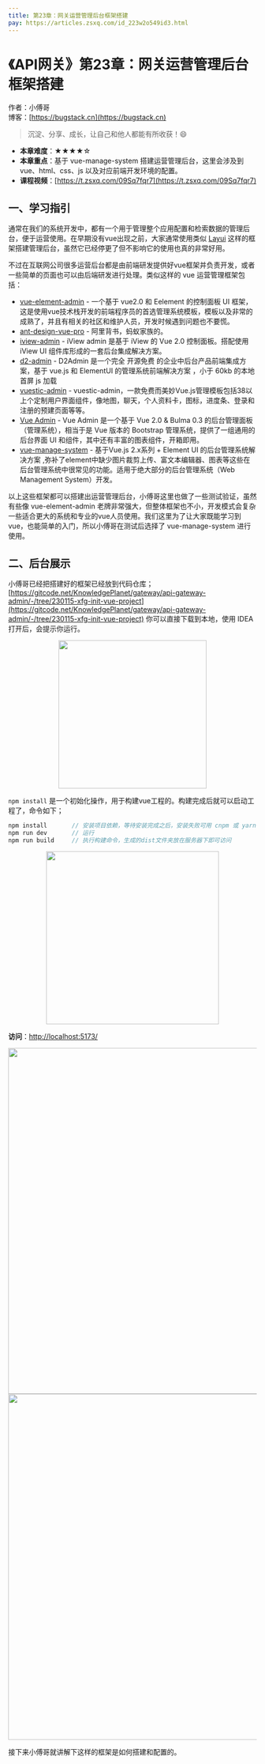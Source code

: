 ```yaml
---
title: 第23章：网关运营管理后台框架搭建
pay: https://articles.zsxq.com/id_223w2o549id3.html
---
```


# 《API网关》第23章：网关运营管理后台框架搭建

作者：小傅哥
<br/>博客：[https://bugstack.cn](https://bugstack.cn)

>沉淀、分享、成长，让自己和他人都能有所收获！😄

- **本章难度**：★★★★☆
- **本章重点**：基于 vue-manage-system 搭建运营管理后台，这里会涉及到 vue、html、css、js 以及对应前端开发环境的配置。
- **课程视频**：[https://t.zsxq.com/09Sq7fqr7](https://t.zsxq.com/09Sq7fqr7)

## 一、学习指引

通常在我们的系统开发中，都有一个用于管理整个应用配置和检索数据的管理后台，便于运营使用。在早期没有vue出现之前，大家通常使用类似 [Layui](https://www.ilayuis.com/) 这样的框架搭建管理后台，虽然它已经停更了但不影响它的使用也真的非常好用。

不过在互联网公司很多运营后台都是由前端研发提供好vue框架并负责开发，或者一些简单的页面也可以由后端研发进行处理。类似这样的 vue 运营管理框架包括：
- [vue-element-admin](https://github.com/PanJiaChen/vue-element-admin) - 一个基于 vue2.0 和 Eelement 的控制面板 UI 框架，这是使用vue技术栈开发的前端程序员的首选管理系统模板，模板以及非常的成熟了，并且有相关的社区和维护人员，开发时候遇到问题也不要慌。
- [ant-design-vue-pro](https://www.antdv.com/docs/vue/introduce-cn/) - 阿里背书，蚂蚁家族的。
- [iview-admin](https://github.com/iview/iview-admin) - iView admin 是基于 iView 的 Vue 2.0 控制面板。搭配使用 iView UI 组件库形成的一套后台集成解决方案。
- [d2-admin](https://github.com/d2-projects/d2-admin) - D2Admin 是一个完全 开源免费 的企业中后台产品前端集成方案，基于 vue.js 和 ElementUI 的管理系统前端解决方案 ，小于 60kb 的本地首屏 js 加载
- [vuestic-admin](https://github.com/epicmaxco/vuestic-admin) - vuestic-admin，一款免费而美妙Vue.js管理模板包括38以上个定制用户界面组件，像地图，聊天，个人资料卡，图标，进度条、登录和注册的预建页面等等。
- [Vue Admin](https://admin.vuebulma.com) - Vue Admin 是一个基于 Vue 2.0 & Bulma 0.3 的后台管理面板（管理系统），相当于是 Vue 版本的 Bootstrap 管理系统，提供了一组通用的后台界面 UI 和组件，其中还有丰富的图表组件，开箱即用。
- [vue-manage-system](https://github.com/lin-xin/vue-manage-system) - 基于Vue.js 2.x系列 + Element UI 的后台管理系统解决方案 ,弥补了element中缺少图片裁剪上传、富文本编辑器、图表等这些在后台管理系统中很常见的功能。适用于绝大部分的后台管理系统（Web Management System）开发。

以上这些框架都可以搭建出运营管理后台，小傅哥这里也做了一些测试验证，虽然有些像 vue-element-admin 老牌非常强大，但整体框架也不小，开发模式会复杂一些适合更大的系统和专业的vue人员使用。我们这里为了让大家既能学习到vue，也能简单的入门，所以小傅哥在测试后选择了 vue-manage-system 进行使用。

## 二、后台展示

小傅哥已经把搭建好的框架已经放到代码仓库；[https://gitcode.net/KnowledgePlanet/gateway/api-gateway-admin/-/tree/230115-xfg-init-vue-project](https://gitcode.net/KnowledgePlanet/gateway/api-gateway-admin/-/tree/230115-xfg-init-vue-project) 你可以直接下载到本地，使用 IDEA 打开后，会提示你运行。

<div align="center">
    <img src="https://bugstack.cn/images/article/assembly/api-gateway/api-gateway-23-01.png?raw=true" width="300px">
</div>

`npm install` 是一个初始化操作，用于构建vue工程的。构建完成后就可以启动工程了，命令如下；

```java
npm install       // 安装项目依赖，等待安装完成之后，安装失败可用 cnpm 或 yarn
npm run dev       // 运行
npm run build     // 执行构建命令，生成的dist文件夹放在服务器下即可访问
```

<div align="center">
    <img src="https://bugstack.cn/images/article/assembly/api-gateway/api-gateway-23-02.png?raw=true" width="350px">
</div>

**访问**：[http://localhost:5173/](http://localhost:5173/)

<div align="center">
    <img src="https://bugstack.cn/images/article/assembly/api-gateway/api-gateway-23-04.png?raw=true" width="700px">
</div>

<div align="center">
    <img src="https://bugstack.cn/images/article/assembly/api-gateway/api-gateway-23-03.png?raw=true" width="700px">
</div>

接下来小傅哥就讲解下这样的框架是如何搭建和配置的。